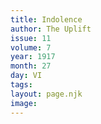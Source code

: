 ```yaml
---
title: Indolence
author: The Uplift
issue: 11
volume: 7
year: 1917
month: 27
day: VI
tags:
layout: page.njk
image:
---
```





